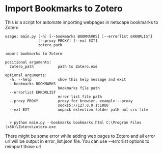 # Import Bookmarks to Zotero
This is a script for automate importing webpages in netscape bookmarks to Zotero

```
usage: main.py [-h] [--bookmarks BOOKMARKS] [--errorlist ERRORLIST]
               [--proxy PROXY] [--ext EXT]
               zotero_path

import bookmarks to Zotero

positional arguments:
  zotero_path           path to Zotero.exe

optional arguments:
  -h, --help            show this help message and exit
  --bookmarks BOOKMARKS
                        bookmarks file path
  --errorlist ERRORLIST
                        error list file path
  --proxy PROXY         proxy for browser. example:--proxy
                        socks5://127.0.0.1:1080
  --ext EXT             unpack extention folder path not crx file


  > python main.py --bookmarks bookmarks.html C:\Program Files (x86)\Zotero\zotero.exe
  ```

There might be some error while adding web pages to Zotero and all error url will be output in error_list.json file. You can use --errorlist options to reimport those url